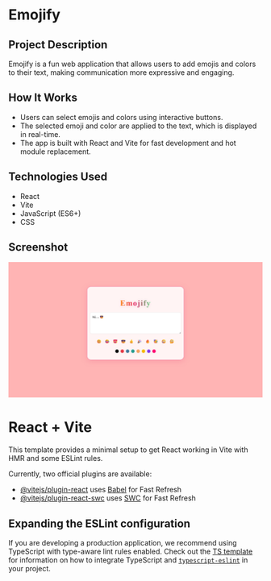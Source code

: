 # Emojify

## Project Description
Emojify is a fun web application that allows users to add emojis and colors to their text, making communication more expressive and engaging.

## How It Works
- Users can select emojis and colors using interactive buttons.
- The selected emoji and color are applied to the text, which is displayed in real-time.
- The app is built with React and Vite for fast development and hot module replacement.

## Technologies Used
- React
- Vite
- JavaScript (ES6+)
- CSS

## Screenshot
![Emojify Screenshot](../src/assets/Screenshot.png)

# React + Vite

This template provides a minimal setup to get React working in Vite with HMR and some ESLint rules.

Currently, two official plugins are available:

- [@vitejs/plugin-react](https://github.com/vitejs/vite-plugin-react/blob/main/packages/plugin-react) uses [Babel](https://babeljs.io/) for Fast Refresh
- [@vitejs/plugin-react-swc](https://github.com/vitejs/vite-plugin-react/blob/main/packages/plugin-react-swc) uses [SWC](https://swc.rs/) for Fast Refresh

## Expanding the ESLint configuration

If you are developing a production application, we recommend using TypeScript with type-aware lint rules enabled. Check out the [TS template](https://github.com/vitejs/vite/tree/main/packages/create-vite/template-react-ts) for information on how to integrate TypeScript and [`typescript-eslint`](https://typescript-eslint.io) in your project.
